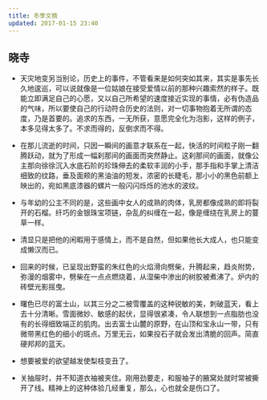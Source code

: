 ```yaml
---
title: 冬季文摘
updated: 2017-01-15 23:40
---
```


## 晓寺

+ 天灾地变另当别论，历史上的事件，不管看来是如何突如其来，其实是事先长久地逡巡，可以说就像是一位姑娘在接受爱情以前的那种兴趣索然的样子。既能立即满足自己的心愿，又以自己所希望的速度接近实现的事情，必有伪造品的气味，所以要使自己的行动符合历史的法则，对一切事物抱着无所谓的态度，乃是首要的。追求的东西，一无所获，意愿完全化为泡影，这样的例子，本多见得太多了。不求而得的，反倒求而不得。

+ 在那儿流逝的时间，只因一瞬间的画意才联系在一起，快活的时间粒子刚一翻腾跃动，就为了形成一幅刹那间的画面而突然静止。这刹那间的画面，就像公主那向徐徐沉入水底石阶的珍珠伸去的柔软丰润的小手，那手指和手掌上清洁细致的纹路，垂及面颊的黑油油的短发，浓密的长睫毛，那小小的黑色前额上映出的，宛如黑底漆器的螺片一般闪闪烁烁的池水的波纹。

+ 与年幼的公主不同的是，这些画中女人的成熟的肉体，乳房都像成熟的即将裂开的石榴。纤巧的金银珠宝项链，杂乱的纠缠在一起，像是缠绕在乳房上的蔓草一样。

+ 清显只是把他的闲暇用于感情上，而不是自然，但如果他长大成人，也只能变成懒汉而已。

+ 回来的时候，已呈现出野蛮的朱红色的火焰滑向劈柴，升腾起来，趋炎附势，弥漫的烟雾中，劈柴在一点点燃烧着，从湿柴中渗出的树胶被煮沸了。炉内的砖壁光影摇曳。

+ 曙色已尽的富士山，以其三分之二被雪覆盖的这种锐敏的美，刺破蓝天，看上去十分清晰。雪面微妙、敏感的起伏，显得很紧凑，令人联想到一点脂肪也没有的长得细致端正的肌肉。出去富士山麓的原野，在山顶和宝永山一带，只有微带黑红色的细小的斑点。万里无云，如果投石子就会发出清脆的回声。简直硬邦邦的蓝天。

+ 想要被爱的欲望越发使梨枝变丑了。

+ 关抽屉时，并不知道衣袖被夹住。刚用劲要走，和服袖子的腋窝处就时常被撕开了线。精神上的这种体验几经重复，那么，心也就全是伤口了。
